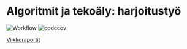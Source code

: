 # Algoritmit ja tekoäly: harjoitustyö

![Workflow](https://github.com/juhaaa/at-labra/workflows/CI/badge.svg) ![codecov](https://codecov.io/gh/juhaaa/at-labra/graph/badge.svg?token=BENOAZOSED)

[Viikkoraportit](https://github.com/juhaaa/at-labra/blob/main/dokumentaatio/viikkoraportit/)

